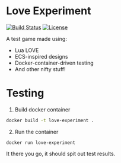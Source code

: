 # Love Experiment

[![Build Status](https://travis-ci.org/jaythomas/love-experiment.svg?branch=master)](https://travis-ci.org/jaythomas/love-experiment)
[![License](https://img.shields.io/badge/License-LGPL%203.0-brightgreen.svg)](LICENSE)

A test game made using:
- Lua LOVE
- ECS-inspired designs
- Docker-container-driven testing
- And other nifty stuff!

# Testing

1. Build docker container

```sh
docker build -t love-experiment .
```

2. Run the container

```
docker run love-experiment
```

It there you go, it should spit out test results.
